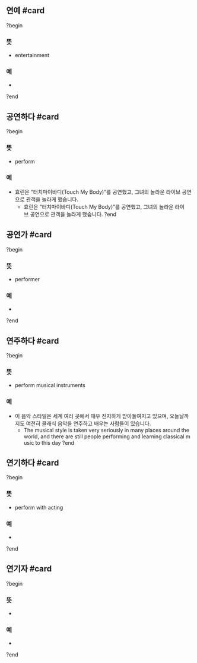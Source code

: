 ## 연예 #card
?begin
### 뜻
- entertainment
### 예
-
?end

## 공연하다 #card
?begin
### 뜻
- perform
### 예
- 효린은 “터치마이바디(Touch My Body)”를 공연했고, 그녀의 놀라운 라이브 공연으로 관객을 놀라게 했습니다.
	- 효린은 “터치마이바디(Touch My Body)”를 공연했고, 그녀의 놀라운 라이브 공연으로 관객을 놀라게 했습니다.
?end

## 공연가 #card
?begin
### 뜻
- performer
### 예
-
?end

## 연주하다 #card
?begin
### 뜻
- perform musical instruments
### 예
- 이 음악 스타일은 세계 여러 곳에서 매우 진지하게 받아들여지고 있으며, 오늘날까지도 여전히 클래식 음악을 연주하고 배우는 사람들이 있습니다.
	- The musical style is taken very seriously in many places around the world, and there are still people performing and learning classical music to this day
?end

## 연기하다 #card
?begin
### 뜻
- perform with acting
### 예
-
?end

## 연기자 #card
?begin
### 뜻
-
### 예
-
?end